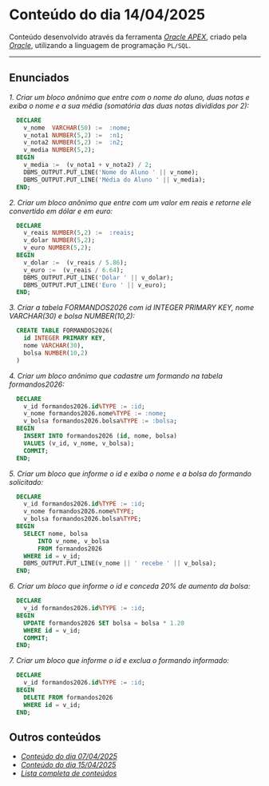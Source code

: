 # Conteúdo do dia 14/04/2025
Conteúdo desenvolvido através da ferramenta *[Oracle APEX](https://apex.oracle.com/)*, criado pela *[Oracle](https://www.oracle.com/)*, utilizando a linguagem de programação `PL/SQL`.

---

## Enunciados
*1. Criar um bloco anônimo que entre com o nome do aluno, duas notas e exiba o nome e a sua média (somatória das duas notas divididas por 2):*
```sql
  DECLARE
    v_nome  VARCHAR(50) :=  :nome;
    v_nota1 NUMBER(5,2) :=  :n1;
    v_nota2 NUMBER(5,2) :=  :n2;
    v_media NUMBER(5,2);
  BEGIN
    v_media :=  (v_nota1 + v_nota2) / 2;
    DBMS_OUTPUT.PUT_LINE('Nome do Aluno ' || v_nome);
    DBMS_OUTPUT.PUT_LINE('Média do Aluno ' || v_media);
  END;
```

*2. Criar um bloco anônimo que entre com um valor em reais e retorne ele convertido em dólar e em euro:*
```sql
  DECLARE
    v_reais NUMBER(5,2) :=  :reais;
    v_dolar NUMBER(5,2);
    v_euro NUMBER(5,2);
  BEGIN
    v_dolar :=  (v_reais / 5.86);
    v_euro :=  (v_reais / 6.64);
    DBMS_OUTPUT.PUT_LINE('Dólar ' || v_dolar);
    DBMS_OUTPUT.PUT_LINE('Euro ' || v_euro);
  END;
```

*3. Criar a tabela FORMANDOS2026 com id INTEGER PRIMARY KEY, nome VARCHAR(30) e bolsa NUMBER(10,2):*
```sql
  CREATE TABLE FORMANDOS2026(
    id INTEGER PRIMARY KEY,
    nome VARCHAR(30),
    bolsa NUMBER(10,2)
  )
```

*4. Criar um bloco anônimo que cadastre um formando na tabela formandos2026:*
```sql
  DECLARE
    v_id formandos2026.id%TYPE := :id;
    v_nome formandos2026.nome%TYPE := :nome;
    v_bolsa formandos2026.bolsa%TYPE := :bolsa;
  BEGIN
    INSERT INTO formandos2026 (id, nome, bolsa)
    VALUES (v_id, v_nome, v_bolsa);
    COMMIT;
  END;
```

*5. Criar um bloco que informe o id e exiba o nome e a bolsa do formando solicitado:*
```sql
  DECLARE
    v_id formandos2026.id%TYPE := :id;
    v_nome formandos2026.nome%TYPE;
    v_bolsa formandos2026.bolsa%TYPE;
  BEGIN
    SELECT nome, bolsa
        INTO v_nome, v_bolsa
        FROM formandos2026
    WHERE id = v_id;
    DBMS_OUTPUT.PUT_LINE(v_nome || ' recebe ' || v_bolsa);
  END;
```

*6. Criar um bloco que informe o id e conceda 20% de aumento da bolsa:*
```sql
  DECLARE
    v_id formandos2026.id%TYPE := :id;
  BEGIN
    UPDATE formandos2026 SET bolsa = bolsa * 1.20
    WHERE id = v_id;
    COMMIT;
  END;
```

*7. Criar um bloco que informe o id e exclua o formando informado:*
```sql
  DECLARE
    v_id formandos2026.id%TYPE := :id;
  BEGIN
    DELETE FROM formandos2026
    WHERE id = v_id;
  END;
```

## Outros conteúdos
- *[Conteúdo do dia 07/04/2025](https://github.com/isaquesv/LdBD-tarefas/blob/master/src/012-07_04_2025.md)*
- *[Conteúdo do dia 15/04/2025](https://github.com/isaquesv/LdBD-tarefas/blob/master/src/014-15_04_2025.md)*
- *[Lista completa de conteúdos](https://github.com/isaquesv/LdBD-tarefas/blob/master/README.md)*
